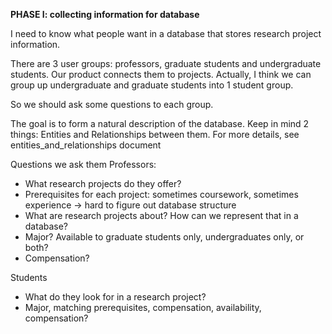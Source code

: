 **PHASE I: collecting information for database**

I need to know what people want in a database that stores research project information. 

There are 3 user groups: professors, graduate students and undergraduate students. Our product connects them to projects. Actually, I think we can group up undergraduate and graduate students into 1 student group.

So we should ask some questions to each group. 

The goal is to form a natural description of the database. Keep in mind 2 things: Entities and Relationships between them. For more details, see entities_and_relationships document

Questions we ask them
Professors:
* What research projects do they offer?
* Prerequisites for each project: sometimes coursework, sometimes experience -> hard to figure out database structure
* What are research projects about? How can we represent that in a database?
* Major? Available to graduate students only, undergraduates only, or both?
* Compensation?

Students
* What do they look for in a research project? 
* Major, matching prerequisites, compensation, availability, compensation?
